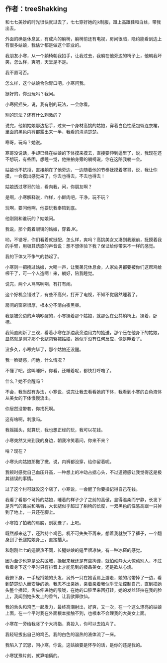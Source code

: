 ## 作者：treeShakking

和七七美妙的时光很快就过去了，七七穿好她的jk制服，蹬上高跟鞋和白丝，带我出去。

外面的确是休息区，有成片的躺椅，躺椅前还有电视，房间很暗，隐约能看到边上有很多姑娘，我估计都是做这个职业的。

我朋友小寒，从一个躺椅朝我招手，让我过去，我躺在他旁边的椅子上，他朝我坏笑，怎么样，爽吧，天堂是不是。

我不置可否。

怎么样，这个姑娘合你胃口吧。小寒问我。

挺好的，你没玩吗？我问。

小寒摇摇头，说，我有别的玩法，一会你看。

别的玩法？还有什么刺激的？

说完，他朝姑娘那边招手，过来一个身材高挑的姑娘，穿着白色性感包臀连衣裙，里面的黑色内裤都露出来一半，我看的清清楚楚。

寒哥，玩吗？她说。

寒哥没说话，手却已经在姑娘的下体摸来摸去，直接要伸到逼里了，说，我现在还不想玩，有些困，想睡一觉，他拍拍身旁的躺椅说，你在这陪我躺一会。

姑娘也不抗拒，直接躺在了他旁边，一边随着他的节奏抚摸着寒哥，说，我让你摸，一会摸出感觉来了，你去也得去，不去也得去！

姑娘透过寒哥的脸，看向我，问，你朋友啊？

是啊，小寒解释说，咋样，小鲜肉吧，干净，玩不玩？

玩啊，要问他啊，他要玩我奉陪到底。

他刚刚和谁玩的？姑娘问。

我说，那个戴着眼镜的姑娘，穿着JK。

哟，不错呀，你们看着就挺配，怎么样，爽吗？高挑美女又凑到我跟前，抚摸着我的手臂，用极其诱惑的声音说：想不想体验下我？保证给你带来不一样的感觉。

我的下体又不争气的勃起了。

小寒则一把拽过姑娘，大喝一声，让我弟兄休息会，人家处男都要被你们这帮鸡给榨干了，可一个人造啊！来，躺好，陪我睡觉。

说完，两个人骂骂咧咧，有打有闹。

这个好机会错过了，有些不高兴，打开了电视，不知不觉居然睡着了。

房间的窗帘很厚，根本分不清白夜黑昼。

我是被旁边的声响吵醒的，小寒操着那个姑娘，就那么在公共躺椅上，操着，卧槽。

我简直刷新了三观，看着小寒在那边我旁边用力的抽送，那个压在他身下的姑娘，显然就是刚才那个长腿包臀裙姑娘，她似乎没有任何反应，像是睡着了。

没多久，小寒完毕了，那个姑娘还没醒。

我一脸疑惑，问他，什么情况？

不懂了吧，这叫睡奸，你看，还睡着呢，都快打呼噜了。

什么？她不会醒吗？

不会，我当然有办法，小寒说，说完让我去看看她的下体，我看到小寒的白色液体从美女的下体慢慢流出。

你居然没带套，你找死啊。

这有啥啊，刺激吗。

我摇摇头，就算玩，我也想正经的玩，我可以花钱。

小寒突然又来到我的身边，朝我冷笑着问，你来不来？

啥？现在？

小寒头向姑娘那撇了撇，说，内裤都没穿，给你留着呢。

我顿时感觉自己血压升高，一种想上的冲动占据心头，不过道德感让我觉得这是极其错误的事情。

过了这个村可就没这个店了，小寒说，一会醒了你要操记得自己花钱。

我看了看那个可怜的姑娘，睡着的样子少了之前的高傲，显得温柔而宁静，长发下是秀气的鼻尖和嘴唇，大长腿似乎超过了躺椅的长度，一双黑色的性感高跟一只掉到了地上，一只还在脚上。

小寒拍了拍我的肩膀，别犹豫了，上吧。

既然都来这了，还矜持个鸡巴，机不可失失不再来，想着我就脱下了裤子，一个翻身到了长腿姑娘身上，直接插入。

和刚刚七七的逼很热不同，长腿姑娘的逼里很凉快，有一种冰窖的感觉。

因为至少也算是公共区域，操起来我还是有些拘谨，就怕动静太大惊动别人，不过看着身下这个平时只有抖音上才能见到的极品美女，还是欲从心烧。

我俯下身，一手轻捋她的头发，另外一只在她香肩上游走，她的吊带掉了一边，看到楚楚动人而安静的她，我忍不出亲她，亲着亲着我似乎无法控制自己，直到把她头整个捧起，舌头伸进她的喉咙，在她的口腔里来回打转，她的发丝轻拍在我的脸上，我闻到她头发上的香气，让我欲罪欲仙。

我的舌头和鸡巴一起发力，最终高潮射出，好爽，又一次，在一个这么漂亮的姑娘上面，在一个平时我在外面根本接触不到，也根本不会理我的大美女上面。

小寒在一旁给我竖了个大拇指，真投入，你可以去拍片了。

我轻轻拔出自己的鸡巴，我的白色的温热的液体流了一床。

我陷入了沉思，问小寒，你说，这姑娘要是怀孕的话，是你的还是我的。

小寒犹豫片刻，就算咱俩的。
